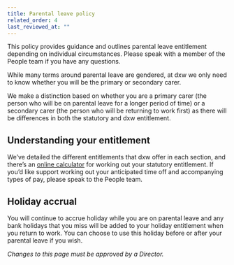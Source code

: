 ```yaml
---
title: Parental leave policy
related_order: 4
last_reviewed_at: ""
---
```

This policy provides guidance and outlines parental leave entitlement depending on individual circumstances. Please speak with a member of the People team if you have any questions.

While many terms around parental leave are gendered, at dxw we only need to know whether you will be the primary or secondary carer. 

We make a distinction based on whether you are a primary carer (the person who will be on parental leave for a longer period of time) or a secondary carer (the person who will be returning to work first) as there will be differences in both the statutory and dxw entitlement.

## Understanding your entitlement

We’ve detailed the different entitlements that dxw offer in each section, and there’s an [online calculator](https://www.gov.uk/maternity-paternity-pay-leave) for working out your statutory entitlement. If you’d like support working out your anticipated time off and accompanying types of pay, please speak to the People team.

## Holiday accrual

You will continue to accrue holiday while you are on parental leave and any bank holidays that you miss will be added to your holiday entitlement when you return to work. You can choose to use this holiday before or after your parental leave if you wish.

*Changes to this page must be approved by a Director.*